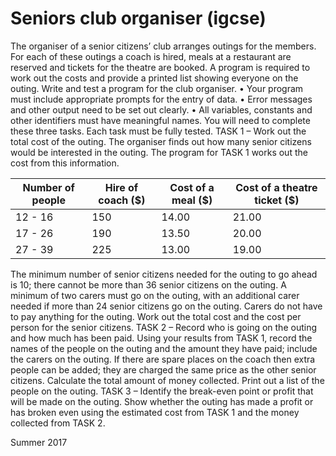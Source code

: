 # Seniors club organiser (igcse)

The organiser of a senior citizens’ club arranges outings for the members. For each of these outings a
coach is hired, meals at a restaurant are reserved and tickets for the theatre are booked. A program is
required to work out the costs and provide a printed list showing everyone on the outing.
Write and test a program for the club organiser.
• Your program must include appropriate prompts for the entry of data.
• Error messages and other output need to be set out clearly.
• All variables, constants and other identifiers must have meaningful names.
You will need to complete these three tasks. Each task must be fully tested.
TASK 1 – Work out the total cost of the outing.
The organiser finds out how many senior citizens would be interested in the outing. The program for
TASK 1 works out the cost from this information.

| Number of people | Hire of coach ($) | Cost of a meal ($) | Cost of a theatre ticket ($) |
| ----- | ----- | ----- | ----- |
| 12 - 16 | 150 | 14.00 | 21.00 |
| 17 - 26 | 190 | 13.50 | 20.00 |
| 27 - 39 | 225 | 13.00 | 19.00 |

The minimum number of senior citizens needed for the outing to go ahead is 10; there cannot be more
than 36 senior citizens on the outing. A minimum of two carers must go on the outing, with an additional
carer needed if more than 24 senior citizens go on the outing. Carers do not have to pay anything for
the outing. Work out the total cost and the cost per person for the senior citizens.
TASK 2 – Record who is going on the outing and how much has been paid.
Using your results from TASK 1, record the names of the people on the outing and the amount they
have paid; include the carers on the outing. If there are spare places on the coach then extra people
can be added; they are charged the same price as the other senior citizens. Calculate the total amount
of money collected. Print out a list of the people on the outing.
TASK 3 – Identify the break-even point or profit that will be made on the outing.
Show whether the outing has made a profit or has broken even using the estimated cost from TASK 1
and the money collected from TASK 2.


Summer 2017

